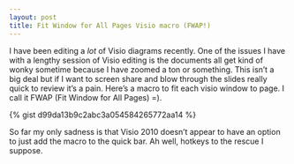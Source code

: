 ```yaml
---
layout: post
title: Fit Window for All Pages Visio macro (FWAP!)
---
```


I have been editing a *lot* of Visio diagrams recently. One of the issues I have with a lengthy session of Visio editing is the documents all get kind of wonky sometime because I have zoomed a ton or something. This isn’t a big deal but if I want to screen share and blow through the slides really quick to review it’s a pain. Here’s a macro to fit each visio window to page. I call it FWAP (Fit Window for All Pages) =).

{% gist d99da13b9c2abc3a054584265772aa14 %}

So far my only sadness is that Visio 2010 doesn’t appear to have an option to just add the macro to the quick bar. Ah well, hotkeys to the rescue I suppose.